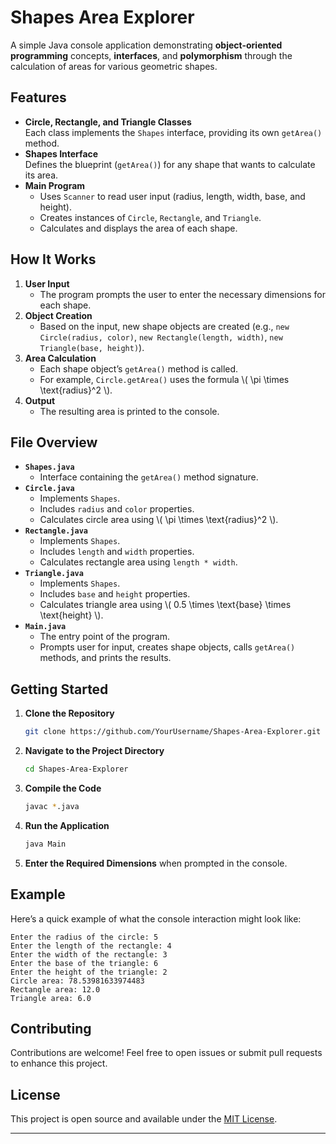 # Shapes Area Explorer

A simple Java console application demonstrating **object-oriented programming** concepts, **interfaces**, and **polymorphism** through the calculation of areas for various geometric shapes. 

## Features

- **Circle, Rectangle, and Triangle Classes**  
  Each class implements the `Shapes` interface, providing its own `getArea()` method.
- **Shapes Interface**  
  Defines the blueprint (`getArea()`) for any shape that wants to calculate its area.
- **Main Program**  
  - Uses `Scanner` to read user input (radius, length, width, base, and height).  
  - Creates instances of `Circle`, `Rectangle`, and `Triangle`.  
  - Calculates and displays the area of each shape.

## How It Works

1. **User Input**  
   - The program prompts the user to enter the necessary dimensions for each shape.
2. **Object Creation**  
   - Based on the input, new shape objects are created (e.g., `new Circle(radius, color)`, `new Rectangle(length, width)`, `new Triangle(base, height)`).
3. **Area Calculation**  
   - Each shape object’s `getArea()` method is called.  
   - For example, `Circle.getArea()` uses the formula \\( \pi \times \text{radius}^2 \\).
4. **Output**  
   - The resulting area is printed to the console.

## File Overview

- **`Shapes.java`**  
  - Interface containing the `getArea()` method signature.
- **`Circle.java`**  
  - Implements `Shapes`.  
  - Includes `radius` and `color` properties.  
  - Calculates circle area using \\( \pi \times \text{radius}^2 \\).
- **`Rectangle.java`**  
  - Implements `Shapes`.  
  - Includes `length` and `width` properties.  
  - Calculates rectangle area using `length * width`.
- **`Triangle.java`**  
  - Implements `Shapes`.  
  - Includes `base` and `height` properties.  
  - Calculates triangle area using \\( 0.5 \times \text{base} \times \text{height} \\).
- **`Main.java`**  
  - The entry point of the program.  
  - Prompts user for input, creates shape objects, calls `getArea()` methods, and prints the results.

## Getting Started

1. **Clone the Repository**  
   ```bash
   git clone https://github.com/YourUsername/Shapes-Area-Explorer.git
   ```
2. **Navigate to the Project Directory**  
   ```bash
   cd Shapes-Area-Explorer
   ```
3. **Compile the Code**  
   ```bash
   javac *.java
   ```
4. **Run the Application**  
   ```bash
   java Main
   ```
5. **Enter the Required Dimensions** when prompted in the console.

## Example

Here’s a quick example of what the console interaction might look like:
```
Enter the radius of the circle: 5
Enter the length of the rectangle: 4
Enter the width of the rectangle: 3
Enter the base of the triangle: 6
Enter the height of the triangle: 2
Circle area: 78.53981633974483
Rectangle area: 12.0
Triangle area: 6.0
```

## Contributing

Contributions are welcome! Feel free to open issues or submit pull requests to enhance this project. 

## License

This project is open source and available under the [MIT License](LICENSE).

---
